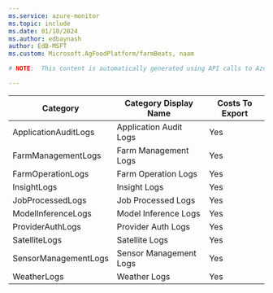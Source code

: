 ```yaml
---
ms.service: azure-monitor
ms.topic: include
ms.date: 01/10/2024
ms.author: edbaynash
author: EdB-MSFT
ms.custom: Microsoft.AgFoodPlatform/farmBeats, naam

# NOTE:  This content is automatically generated using API calls to Azure. Any edits made on these files will be overwritten in the next run of the script. 

---
```

  
  
|Category|Category Display Name|Costs To Export|
|---|---|---|
|ApplicationAuditLogs |Application Audit Logs |Yes |
|FarmManagementLogs |Farm Management Logs |Yes |
|FarmOperationLogs |Farm Operation Logs |Yes |
|InsightLogs |Insight Logs |Yes |
|JobProcessedLogs |Job Processed Logs |Yes |
|ModelInferenceLogs |Model Inference Logs |Yes |
|ProviderAuthLogs |Provider Auth Logs |Yes |
|SatelliteLogs |Satellite Logs |Yes |
|SensorManagementLogs |Sensor Management Logs |Yes |
|WeatherLogs |Weather Logs |Yes |